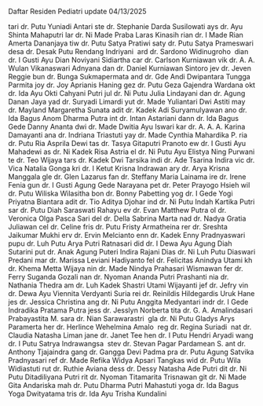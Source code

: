 Daftar Residen Pediatri update 04/13/2025

tari		dr. Putu Yuniadi Antari
ste		dr. Stephanie Darda Susilowati
ays		dr. Ayu Shinta Mahaputri
lar		dr. Ni Made Praba Laras Kinasih
rian		dr. I Made Rian Amerta Dananjaya
tiw		dr. Putu Satya Pratiwi
saty		dr. Putu Satya Prameswari
desa		dr. Desak Putu Rendang Indriyani 
ard		dr. Sardono Widinugroho 
dian		dr. I Gusti Ayu Dian Noviyani Sidiartha
car		dr. Carlson Kurniawan
vik		dr. A. A. Wulan Vikanaswari Adnyana
dan		dr. Daniel Kurniawan Sintoro
jev		dr. Jeven Reggie
bun		dr. Bunga Sukmapermata
and		dr. Gde Andi Dwipantara Tungga Parmita
joy		dr. Joy Aprianis Haning
gez		dr. Putu Geza Gajendra Wardana
okt		dr. Ida Ayu Okti Cahyani Putri
jul		dr. Ni Putu Julia Lindayani
dan		dr. Agung Danan Jaya
yad		dr. Suryadi Limardi
yut		dr. Made Yuliantari Dwi Astiti
may		dr. Mayland Margaretha Sunata
adit		dr. Kadek Adi Suryamulyawan
ano		dr. Ida Bagus Anom Dharma Putra
int		dr. Intan Astariani
dann		dr. Ida Bagus Gede Danny Ananta
dwi		dr. Made Dwitia Ayu Iswari
kar		dr. A. A. A. Karina Damayanti
ana		dr. Indriana Triastuti
yay		dr. Made Cynthia Mahardika P.
ria		dr. Putu Ria Asprila Dewi
tas		dr. Tasya Gitaputri Pranoto
ew		dr. I Gusti Ayu Mahadewi
as		dr. Ni Kadek Risa Astria
el		dr. Ni Putu Ayu Elistya Ning Purwani
te		dr. Teo Wijaya
tars		dr. Kadek Dwi Tarsika
indi		dr. Ade Tsarina Indira
vic		dr. Vica Natalia Gonga
kri		dr. I Ketut Krisna Indrawan
ary		dr. Arya Krisna Manggala
gle		dr. Glen Lazarus
fan		dr. Steffany Maria Lainama
ire		dr. Irene Fenia
gun		dr. I Gusti Agung Gede Narayana
pet		dr. Peter Prayogo Hsieh
wil		dr. Putu Wiliska Wilasitha
bon		dr. Bonny Pabetting
yog		dr. I Gede Yogi Priyatna Biantara
adit		dr. Tio Aditya Djohar
ind		dr. Ni Putu Indah Kartika Putri
sar		dr. Putu Diah Saraswati Rahayu
ev		dr. Evan Matthew Putra
ol		dr. Veronica Olga Pasca Sari
del		dr. Della Sabrina Marta
nad		dr. Nadya Gratia Juliawan
cel		dr. Celine
fris		dr. Putu Fristy Armatheina
rer		dr. Sreshta Jaikumar Mukhi
erv		dr. Ervin Melcianto
enn		dr. Kadek Enny Pradnyaswari
pupu		dr. Luh Putu Arya Putri Ratnasari
did		dr. I Dewa Ayu Agung Diah Sutarini
put		dr. Anak Agung Puteri Indira Rajani
Dias		dr. Ni Luh Putu Diaswari Predani
mar		dr. Marissa Leviani Hadiyanto
fel		dr. Felicitas Anindya Utami
kh		dr. Khema Metta Wijaya
nin		dr. Made Nindya Prahasari Wismawan
fer		dr. Ferry Suganda Gozali
nan		dr. Nyoman Ananda Putri Prashanti
nia		dr. Nathania Thedra
am		dr. Luh Kadek Shastri Utami Wijayanti
jef		dr. Jefry
vin		dr. Dewa Ayu Viennita Verdyanti Suria
rei		dr. Reinildis Hildegardis Uruk Hane
jes		dr. Jessica Christina
ang		dr. Ni Putu Anggita Medyantari
indr		dr. I Gede Indradika Pratama Putra
jess		dr. Jesslyn Norberta
tita		dr. G. A. Amalindasari Prabayastita M.
sara		dr. Nian Sarawarastri 
gla		⁠dr. Ni Putu Gladys Arys Paramerta
her		dr. Herlince Wehelmina Amalo 
reg		dr. Regina Suriadi 
nat		dr. Claudia Natasha Liman
jane		dr. Janet Tee
hen		dr. I Putu Hendri Aryadi
wang		dr. I Putu Satrya Indrawangsa 
stev		dr. Stevan Pagar Pardamean S.
ant		dr. Anthony Tjajaindra
gang		dr. Gangga Devi Padma
pra		dr. Putu Agung Satvika Pradnyasari
ref		dr. Made Refika Widya Apsari Tangkas
wid		dr. Putu Wila Widiastuti
rut		dr. Ruthie Aviana
dess		dr. Dessy Natasha Ade Putri
dit		dr. Ni Putu Ditadiliyana Putri
rit		dr. Nyoman Titamarita Trisnawan
git		dr. Ni Made Gita Andariska
mah		dr. Putu Dharma Putri Mahastuti
yoga		dr. Ida Bagus Yoga Dwityatama
tris		dr. Ida Ayu Trisha Kundalini